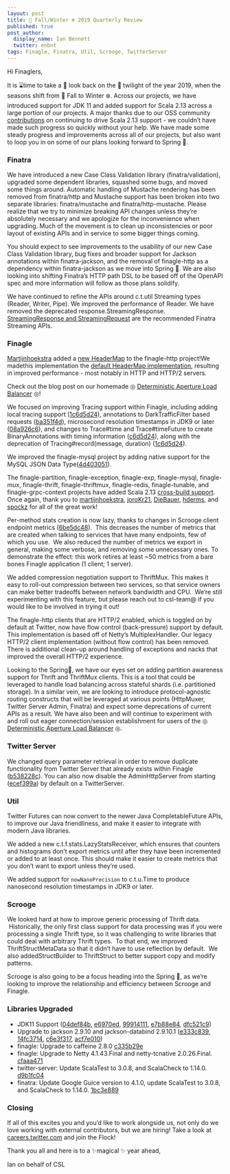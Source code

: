 ```yaml
---
layout: post
title: 🍂 Fall/Winter ❄️ 2019 Quarterly Review
published: true
post_author:
  display_name: Ian Bennett
  twitter: enbnt
tags: Finagle, Finatra, Util, Scrooge, TwitterServer
---
```



Hi Finaglers,



It is ⌛time to take a 👀 look back on the 🌇 twilight of the year 2019, when the seasons shift from 🍂 Fall to Winter ❄️. Across our projects, we have introduced support for JDK 11 and added support for Scala 2.13 across a large portion of our projects. A major thanks due to our OSS community [contributions](https://github.com/twitter/finagle/issues/771) on continuing to drive Scala 2.13 support - we couldn’t have made such progress so quickly without your help. We have made some steady progress and improvements across all of our projects, but also want to loop you in on some of our plans looking forward to Spring 🌱.

### Finatra

We have introduced a new Case Class Validation library (finatra/validation), upgraded some dependent libraries, squashed some bugs, and moved some things around. Automatic handling of Mustache rendering has been removed from finatra/http and Mustache support has been broken into two separate libraries: finatra/mustache and finatra/http-mustache. Please realize that we try to minimize breaking API changes unless they’re absolutely necessary and we apologize for the inconvenience when upgrading. Much of the movement is to clean up inconsistencies or poor layout of existing APIs and in service to some bigger things coming.

You should expect to see improvements to the usability of our new Case Class Validation library, bug fixes and broader support for Jackson annotations within finatra-jackson, and the removal of finagle-http as a dependency within finatra-jackson as we move into Spring 🌱. We are also looking into shifting Finatra’s HTTP path DSL to be based off of the OpenAPI spec and more information will follow as those plans solidify.

We have continued to refine the APIs around c.t.util Streaming types (Reader, Writer, Pipe). We improved the performance of Reader. We have removed the deprecated response.StreamingResponse. [StreamingResponse and StreamingRequest](https://twitter.github.io/finatra/user-guide/http/streaming.html) are the recommended Finatra Streaming APIs.

### Finagle

[Martijnhoekstra](https://github.com/martijnhoekstra) added a [new HeaderMap](https://github.com/twitter/finagle/pull/805) to the finagle-http project!We madethis implementation the [default HeaderMap implementation](https://github.com/twitter/finagle/commit/597e78159db35eee9c5353d15243ab0d2889767d), resulting in improved performance - most notably in HTTP and HTTP/2 servers.

Check out the blog post on our homemade ◎ [Deterministic Aperture Load Balancer](https://blog.twitter.com/engineering/en_us/topics/infrastructure/2019/daperture-load-balancer.html) ◎!

We focused on improving Tracing support within Finagle, including adding local tracing support ([1c6d5d24](https://github.com/twitter/finagle/commit/1c6d5d2482521b81d0ce80a823654591910381fa)), annotations to DarkTrafficFilter based requests ([ba351f4d](https://github.com/twitter/finagle/commit/ba351f4d180faa49a6f0bbd0884338605f3b9c6b)), microsecond resolution timestamps in JDK9 or later ([08a926c6](https://github.com/twitter/finagle/commit/08a926c6a10c87072adde2b9d15e367009fde129)), and changes to Trace#time and Trace#timeFuture to create BinaryAnnotations with timing information ([c6d5d24](https://github.com/twitter/finagle/commit/1c6d5d2482521b81d0ce80a823654591910381fa)), along with the deprecation of Tracing#record(message, duration) ([1c6d5d24](https://github.com/twitter/finagle/commit/1c6d5d2482521b81d0ce80a823654591910381fa)).

We improved the finagle-mysql project by adding native support for the MySQL JSON Data Type([4d403051](https://github.com/twitter/finagle/commit/4d403051b953f76c7899f3ae667d2d0a6e65b544)).

The finagle-partition, finagle-exception, finagle-exp, finagle-mysql, finagle-mux, finagle-thrift, finagle-thriftmux, finagle-redis, finagle-tunable, and finagle-grpc-context projects have added Scala 2.13 [cross-build support](https://github.com/twitter/finagle/issues/771). Once again, thank you to [martijnhoekstra](https://github.com/martijnhoekstra), [joroKr21](https://github.com/joroKr21), [DieBauer](https://github.com/DieBauer), [hderms](https://github.com/hderms), and [spockz](https://github.com/spockz) for all of the great work!

Per-method stats creation is now lazy, thanks to changes in Scrooge client endpoint metrics ([6be5dc48](https://github.com/twitter/finagle/commit/6be5dc48b0f7655cd06c5a8747116407cb381ccd)).  This decreases the number of metrics that are created when talking to services that have many endpoints, few of which you use.  We also reduced the number of metrics we export in general, making some verbose, and removing some unnecessary ones. To demonstrate the effect: this work retires at least ~50 metrics from a bare bones Finagle application (1 client; 1 server).

We added compression negotiation support to ThriftMux. This makes it easy to roll-out compression between two services, so that service owners can make better tradeoffs between network bandwidth and CPU.  We’re still experimenting with this feature, but please reach out to csl-team@ if you would like to be involved in trying it out!

The finagle-http clients that are HTTP/2 enabled, which is toggled on by default at Twitter, now have flow control (back-pressure) support by default. This implementation is based off of Netty’s MultiplexHandler. Our legacy HTTP/2 client implementation (without flow control) has been removed. There is additional clean-up around handling of exceptions and nacks that improved the overall HTTP/2 experience.

Looking to the Spring🌱, we have our eyes set on adding partition awareness support for Thrift and ThriftMux clients. This is a tool that could be leveraged to handle load balancing across stateful shards (i.e. partitioned storage). In a similar vein, we are looking to introduce protocol-agnostic routing constructs that will be leveraged at various points (HttpMuxer, Twitter Server Admin, Finatra) and expect some deprecations of current APIs as a result. We have also been and will continue to experiment with and roll out eager connection/session establishment for users of the ◎ [Deterministic Aperture Load Balancer](https://blog.twitter.com/engineering/en_us/topics/infrastructure/2019/daperture-load-balancer.html) ◎.

### Twitter Server

We changed query parameter retrieval in order to remove duplicate functionality from Twitter Server that already exists within Finagle ([b538228c](https://github.com/twitter/twitter-server/commit/b538228c4401842a76a758e038f4a2ed73e98f5d)). You can also now disable the AdminHttpServer from starting ([ecef399a](https://github.com/twitter/twitter-server/commit/ecef399ad98f5386cd75c031a8a2e73d2159a575)) by default on a TwitterServer.

### Util

Twitter Futures can now convert to the newer Java CompletableFuture APIs, to improve our Java friendliness, and make it easier to integrate with modern Java libraries.

We added a new c.t.f.stats.LazyStatsReceiver, which ensures that counters and histograms don’t export metrics until after they have been incremented or added to at least once. This should make it easier to create metrics that you don’t want to export unless they’re used.

We added support for `nowNanoPrecision` to c.t.u.Time to produce nanosecond resolution timestamps in JDK9 or later.

### Scrooge

We looked hard at how to improve generic processing of Thrift data.  Historically, the only first class support for data processing was if you were processing a single Thrift type, so it was challenging to write libraries that could deal with arbitrary Thrift types.  To that end, we improved ThriftStructMetaData so that it didn’t have to use reflection by default.  We also addedStructBuilder to ThriftStruct to better support copy and modify patterns.

Scrooge is also going to be a focus heading into the Spring 🌱, as we’re looking to improve the relationship and efficiency between Scrooge and Finagle. 

### Libraries Upgraded

*   JDK11 Support ([04def84b](https://github.com/twitter/finagle/commit/04def84b797e7c3e4615e7fcd74bdae947a862c6), [e6970ed](https://github.com/twitter/util/commit/e6970ed1749eefbc3d34bfe36c8ef33ba823210d), [99914111](https://github.com/twitter/twitter-server/commit/99914111241fbc4b3d4efb5869f3b849b71c8f38), [e7b88e84](https://github.com/twitter/scrooge/commit/e7b88e846f3bb7b0c03983e73a18a051aa48d2df), [dfc521c9](https://github.com/twitter/finatra/commit/dfc521c94db28116c25bca755a20706136b1573d))
*   Upgrade to jackson 2.9.10 and jackson-databind 2.9.10.1 ([e333c839](https://github.com/twitter/finagle/commit/e333c839604021893ada0c8d03f3f51843d5a55c), [14fc3714](https://github.com/twitter/finatra/commit/14fc3714e6a6239db0c392264259ddfa52cf2b79), [c6e3f317](https://github.com/twitter/util/commit/c6e3f31772f1b6a8fb9abc039e446cbf0678ce89), [acf7e010](https://github.com/twitter/twitter-server/commit/acf7e01034902769eb128103a613155bcfc943c3))
*   finagle: Upgrade to caffeine 2.8.0 [c335b29e](https://github.com/twitter/finagle/commit/c335b29e7632ce7165e662136beaf377bfc4e24e)
*   finagle: Upgrade to Netty 4.1.43.Final and netty-tcnative 2.0.26.Final. [cfaaa471](https://github.com/twitter/finagle/commit/cfaaa471a70ca679f2596b09687b7e1835051764)
*   twitter-server: Update ScalaTest to 3.0.8, and ScalaCheck to 1.14.0\. [d9b1fc04](https://github.com/twitter/twitter-server/commit/d9b1fc044a2f59abea6a1c6924c1ad25d834b083)
*   finatra: Update Google Guice version to 4.1.0, update ScalaTest to 3.0.8, and ScalaCheck to 1.14.0\. [1bc3e889](https://github.com/twitter/finatra/commit/1bc3e8891750fbcf12cdfbfb0c6a2a3639ee84f3)

### Closing

If all of this excites you and you’d like to work alongside us, not only do we love working with external contributors, but we are hiring! Take a look at [careers.twitter.com](https://careers.twitter.com/en/work-for-twitter/201909/senior-software-engineer-core-systems-libraries.html) and join the Flock!

Thank you all and here is to a ✨magical ✨ year ahead,

Ian on behalf of CSL

